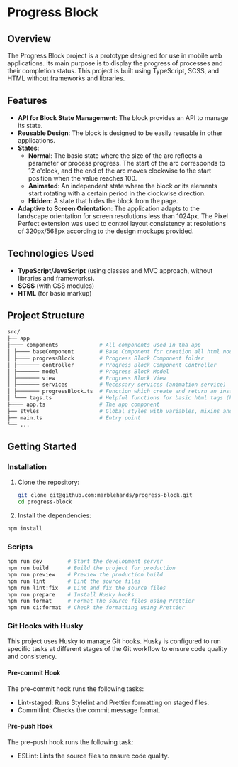 # Progress Block

## Overview

The Progress Block project is a prototype designed for use in mobile web applications. Its main purpose is to display the progress of processes and their completion status. This project is built using TypeScript, SCSS, and HTML without frameworks and libraries.

## Features

- **API for Block State Management**: The block provides an API to manage its state.
- **Reusable Design**: The block is designed to be easily reusable in other applications.
- **States**:
  - **Normal**: The basic state where the size of the arc reflects a parameter or process progress. The start of the arc corresponds to 12 o'clock, and the end of the arc moves clockwise to the start position when the value reaches 100.
  - **Animated**: An independent state where the block or its elements start rotating with a certain period in the clockwise direction.
  - **Hidden**: A state that hides the block from the page.
- **Adaptive to Screen Orientation**: The application adapts to the landscape orientation for screen resolutions less than 1024px. The Pixel Perfect extension was used to control layout consistency at resolutions of 320px/568px according to the design mockups provided.

## Technologies Used

- **TypeScript/JavaScript** (using classes and MVC approach, without libraries and frameworks).
- **SCSS** (with CSS modules)
- **HTML** (for basic markup)

## Project Structure

```sh
src/
├── app
├──── components             # All components used in tha app
│ ├──── baseComponent        # Base Component for creation all html nodes and view components
│ ├──── progressBlock        # Progress Block Component folder
│ ├─────── controller        # Progress Block Component Controller
│ ├─────── model             # Progress Block Model
│ ├─────── view              # Progress Block View
│ ├─────── services          # Necessary services (animation service)
│ ├─────── progressBlock.ts  # Function which create and return an instance of Progress Block with API interface
│ └─── tags.ts               # Helpful functions for basic html tags (h1, div, label, input, etc.)
├──── app.ts                 # The app component
├── styles                   # Global styles with variables, mixins and typography
├── main.ts                  # Entry point
└── ...
```

## Getting Started

### Installation

1. Clone the repository:

   ```sh
   git clone git@github.com:marblehands/progress-block.git
   cd progress-block
   ```

2. Install the dependencies:

```sh
npm install
```

### Scripts

```sh
npm run dev        # Start the development server
npm run build      # Build the project for production
npm run preview    # Preview the production build
npm run lint       # Lint the source files
npm run lint:fix   # Lint and fix the source files
npm run prepare    # Install Husky hooks
npm run format     # Format the source files using Prettier
npm run ci:format  # Check the formatting using Prettier
```

### Git Hooks with Husky

This project uses Husky to manage Git hooks. Husky is configured to run specific tasks at different stages of the Git workflow to ensure code quality and consistency.

#### Pre-commit Hook

The pre-commit hook runs the following tasks:

- Lint-staged: Runs Stylelint and Prettier formatting on staged files.
- Commitlint: Checks the commit message format.

#### Pre-push Hook

The pre-push hook runs the following task:

- ESLint: Lints the source files to ensure code quality.
